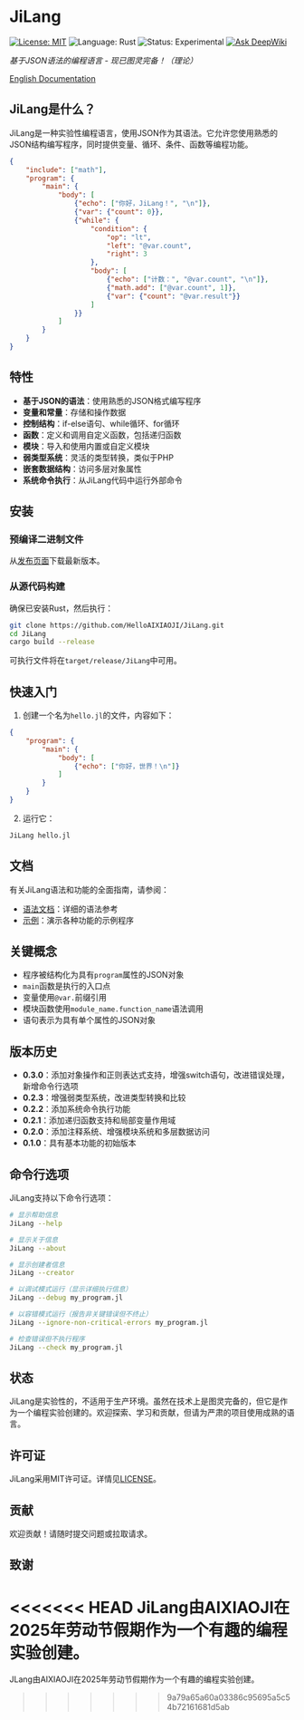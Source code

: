 # JiLang

[![License: MIT](https://img.shields.io/badge/License-MIT-yellow.svg)](https://opensource.org/licenses/MIT)
![Language: Rust](https://img.shields.io/badge/Language-Rust-orange.svg)
![Status: Experimental](https://img.shields.io/badge/Status-Experimental-blue.svg)
[![Ask DeepWiki](https://deepwiki.com/badge.svg)](https://deepwiki.com/HelloAIXIAOJI/JsonLang)

*基于JSON语法的编程语言 - 现已图灵完备！（理论）*

[English Documentation](README.md)

## JiLang是什么？

JiLang是一种实验性编程语言，使用JSON作为其语法。它允许您使用熟悉的JSON结构编写程序，同时提供变量、循环、条件、函数等编程功能。

```json
{
    "include": ["math"],
    "program": {
        "main": {
            "body": [
                {"echo": ["你好，JiLang！", "\n"]},
                {"var": {"count": 0}},
                {"while": {
                    "condition": {
                        "op": "lt",
                        "left": "@var.count",
                        "right": 3
                    },
                    "body": [
                        {"echo": ["计数：", "@var.count", "\n"]},
                        {"math.add": ["@var.count", 1]},
                        {"var": {"count": "@var.result"}}
                    ]
                }}
            ]
        }
    }
}
```

## 特性

- **基于JSON的语法**：使用熟悉的JSON格式编写程序
- **变量和常量**：存储和操作数据
- **控制结构**：if-else语句、while循环、for循环
- **函数**：定义和调用自定义函数，包括递归函数
- **模块**：导入和使用内置或自定义模块
- **弱类型系统**：灵活的类型转换，类似于PHP
- **嵌套数据结构**：访问多层对象属性
- **系统命令执行**：从JiLang代码中运行外部命令

## 安装

### 预编译二进制文件

从[发布页面](https://github.com/HelloAIXIAOJI/JiLang/releases)下载最新版本。

### 从源代码构建

确保已安装Rust，然后执行：

```bash
git clone https://github.com/HelloAIXIAOJI/JiLang.git
cd JiLang
cargo build --release
```

可执行文件将在`target/release/JiLang`中可用。

## 快速入门

1. 创建一个名为`hello.jl`的文件，内容如下：

```json
{
    "program": {
        "main": {
            "body": [
                {"echo": ["你好，世界！\n"]}
            ]
        }
    }
}
```

2. 运行它：

```bash
JiLang hello.jl
```

## 文档

有关JiLang语法和功能的全面指南，请参阅：

- [语法文档](docs/syntax.md)：详细的语法参考
- [示例](docs/examples_zh.md)：演示各种功能的示例程序

## 关键概念

- 程序被结构化为具有`program`属性的JSON对象
- `main`函数是执行的入口点
- 变量使用`@var.`前缀引用
- 模块函数使用`module_name.function_name`语法调用
- 语句表示为具有单个属性的JSON对象

## 版本历史

- **0.3.0**：添加对象操作和正则表达式支持，增强switch语句，改进错误处理，新增命令行选项
- **0.2.3**：增强弱类型系统，改进类型转换和比较
- **0.2.2**：添加系统命令执行功能
- **0.2.1**：添加递归函数支持和局部变量作用域
- **0.2.0**：添加注释系统、增强模块系统和多层数据访问
- **0.1.0**：具有基本功能的初始版本

## 命令行选项

JiLang支持以下命令行选项：

```bash
# 显示帮助信息
JiLang --help

# 显示关于信息
JiLang --about

# 显示创建者信息
JiLang --creator

# 以调试模式运行（显示详细执行信息）
JiLang --debug my_program.jl

# 以容错模式运行（报告非关键错误但不终止）
JiLang --ignore-non-critical-errors my_program.jl

# 检查错误但不执行程序
JiLang --check my_program.jl
```

## 状态

JiLang是实验性的，不适用于生产环境。虽然在技术上是图灵完备的，但它是作为一个编程实验创建的。欢迎探索、学习和贡献，但请为严肃的项目使用成熟的语言。

## 许可证

JiLang采用MIT许可证。详情见[LICENSE](LICENSE)。

## 贡献

欢迎贡献！请随时提交问题或拉取请求。

## 致谢

<<<<<<< HEAD
JiLang由AIXIAOJI在2025年劳动节假期作为一个有趣的编程实验创建。 
=======
JLang由AIXIAOJI在2025年劳动节假期作为一个有趣的编程实验创建。 
>>>>>>> 9a79a65a60a03386c95695a5c54b72161681d5ab
